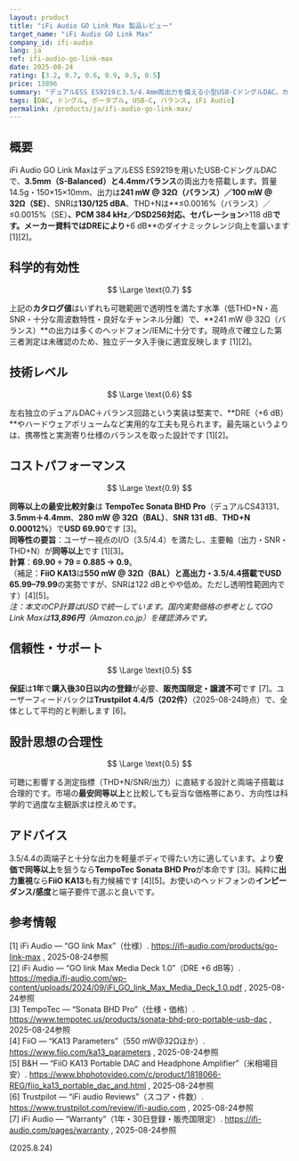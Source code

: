 ```yaml
---
layout: product
title: "iFi Audio GO Link Max 製品レビュー"
target_name: "iFi Audio GO Link Max"
company_id: ifi-audio
lang: ja
ref: ifi-audio-go-link-max
date: 2025-08-24
rating: [3.2, 0.7, 0.6, 0.9, 0.5, 0.5]
price: 13896
summary: "デュアルESS ES9219と3.5/4.4mm両出力を備える小型USB-CドングルDAC。カタログ値は透明性基準を満たし、同等以上最安比較に対しても高いコストパフォーマンスを示します"
tags: [DAC, ドングル, ポータブル, USB-C, バランス, iFi Audio]
permalink: /products/ja/ifi-audio-go-link-max/
---
```


## 概要

iFi Audio GO Link MaxはデュアルESS ES9219を用いたUSB-CドングルDACで、**3.5mm（S-Balanced）と4.4mmバランス**の両出力を搭載します。質量14.5g・150×15×10mm、出力は**241 mW @ 32Ω（バランス）／100 mW @ 32Ω（SE）**、SNRは**130/125 dBA**、THD+Nは**≤0.0016%（バランス）／≤0.0015%（SE）**、PCM 384 kHz／DSD256対応、セパレーション**>118 dB**です。メーカー資料ではDREにより**+6 dB**のダイナミックレンジ向上を謳います [1][2]。

## 科学的有効性

$$ \Large \text{0.7} $$

上記の**カタログ値**はいずれも可聴範囲で透明性を満たす水準（低THD+N・高SNR・十分な周波数特性・良好なチャンネル分離）で、**241 mW @ 32Ω（バランス）**の出力は多くのヘッドフォン/IEMに十分です。現時点で確立した第三者測定は未確認のため、独立データ入手後に適宜反映します [1][2]。

## 技術レベル

$$ \Large \text{0.6} $$

左右独立のデュアルDAC＋バランス回路という実装は堅実で、**DRE（+6 dB）**やハードウェアボリュームなど実用的な工夫も見られます。最先端というよりは、携帯性と実測寄り仕様のバランスを取った設計です [1][2]。

## コストパフォーマンス

$$ \Large \text{0.9} $$

**同等以上の最安比較対象**は **TempoTec Sonata BHD Pro**（デュアルCS43131、**3.5mm＋4.4mm**、**280 mW @ 32Ω（BAL）**、**SNR 131 dB**、**THD+N 0.00012%**）で**USD 69.90**です [3]。  
**同等性の要旨**：ユーザー視点のI/O（3.5/4.4）を満たし、主要軸（出力・SNR・THD+N）が**同等以上**です [1][3]。  
**計算**：**69.90 ÷ 79 = 0.885 → 0.9**。  
（補足：**FiiO KA13**は**550 mW @ 32Ω（BAL）**と高出力・3.5/4.4搭載で**USD 65.99–79.99**の実勢ですが、SNRは122 dBとやや低め。ただし透明性範囲内です）[4][5]。  
*注：本文のCP計算はUSDで統一しています。国内実勢価格の参考としてGO Link Maxは**13,896円**（Amazon.co.jp）を確認済みです。*

## 信頼性・サポート

$$ \Large \text{0.5} $$

**保証**は**1年**で**購入後30日以内の登録**が必要、**販売国限定・譲渡不可**です [7]。ユーザーフィードバックは**Trustpilot 4.4/5（202件）**（2025-08-24時点）で、全体として平均的と判断します [6]。

## 設計思想の合理性

$$ \Large \text{0.5} $$

可聴に影響する測定指標（THD+N/SNR/出力）に直結する設計と両端子搭載は合理的です。市場の**最安同等以上**と比較しても妥当な価格帯にあり、方向性は科学的で過度な主観訴求は控えめです。

## アドバイス

3.5/4.4の両端子と十分な出力を軽量ボディで得たい方に適しています。より**安価で同等以上**を狙うなら**TempoTec Sonata BHD Pro**が本命です [3]。純粋に**出力重視**なら**FiiO KA13**も有力候補です [4][5]。お使いのヘッドフォンの**インピーダンス/感度**と端子要件で選ぶと良いです。

## 参考情報

[1] iFi Audio — “GO link Max”（仕様）. https://ifi-audio.com/products/go-link-max , 2025-08-24参照  
[2] iFi Audio — “GO link Max Media Deck 1.0”（DRE +6 dB等）. https://media.ifi-audio.com/wp-content/uploads/2024/09/iFi_GO_link_Max_Media_Deck_1.0.pdf , 2025-08-24参照  
[3] TempoTec — “Sonata BHD Pro”（仕様・価格）. https://www.tempotec.us/products/sonata-bhd-pro-portable-usb-dac , 2025-08-24参照  
[4] FiiO — “KA13 Parameters”（550 mW@32Ωほか）. https://www.fiio.com/ka13_parameters , 2025-08-24参照  
[5] B&H — “FiiO KA13 Portable DAC and Headphone Amplifier”（米相場目安）. https://www.bhphotovideo.com/c/product/1818066-REG/fiio_ka13_portable_dac_and.html , 2025-08-24参照  
[6] Trustpilot — “iFi audio Reviews”（スコア・件数）. https://www.trustpilot.com/review/ifi-audio.com , 2025-08-24参照  
[7] iFi Audio — “Warranty”（1年・30日登録・販売国限定）. https://ifi-audio.com/pages/warranty , 2025-08-24参照

(2025.8.24)

